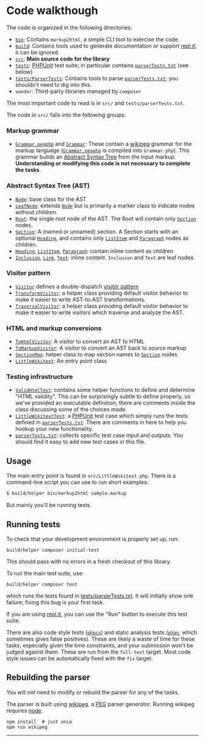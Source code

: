 Code walkthough
===============

The code is organized in the following directories:
* [`bin`](./bin): Contains `markup2html`, a simple CLI tool to exercise the
  code.
* [`build`](./build): Contains tools used to generate documentation or support
  [repl.it]; it can be ignored.
* [`src`](./src): **Main source code for the library**
* [`tests`](./tests): [PHPUnit] test suite; in particular contains
  [`parserTests.txt`] (see below)
* [`tests/ParserTests`](./tests/ParserTests): Contains tools to parse
  [`parserTests.txt`]; you shouldn't need to dig into this.
* `vendor`: Third-party libraries managed by `composer`

The most important code to read is in `src/` and `tests/parserTests.txt`.

The code in `src/` falls into the following groups:

### Markup grammar
* [`Grammar.pegphp`] and [`Grammar`]: These contain a [wikipeg] grammar for
  the markup language ([`Grammar.pegphp`] is compiled into `Grammar.php`).
  This grammar builds an
  [Abstract Syntax Tree](https://en.wikipedia.org/wiki/Abstract_syntax_tree)
  from the input markup. **Understanding or modifying this code is not
  necessary to complete the tasks**.

### Abstract Syntax Tree (AST)
* [`Node`]: base class for the AST
* [`LeafNode`]: extends [`Node`] but is primarily a marker class to indicate
  nodes without children.
* [`Root`]: the single root node of the AST.  The Root will contain only
  [`Section`] nodes.
* [`Section`]: A (named or unnamed) section.  A Section starts with
  an optional [`Heading`], and contains only [`ListItem`] and [`Paragraph`]
  nodes as children.
* [`Heading`], [`ListItem`], [`Paragraph`]: contain inline content as children
* [`Inclusion`], [`Link`], [`Text`]: inline content.
  `Inclusion` and `Text` are leaf nodes.

### Visitor pattern
* [`Visitor`] defines a double-dispatch
  [visitor pattern](https://en.wikipedia.org/wiki/Visitor_pattern)
* [`TransformVisitor`]: a helper class providing default visitor behavior to
  make it easier to write AST-to-AST transformations.
* [`TraversalVisitor`]: a helper class providing default visitor behavior to
  make it easier to write visitors which traverse and analyze the AST.

### HTML and markup conversions
* [`ToHtmlVisitor`]: A visitor to convert an AST to HTML
* [`ToMarkupVisitor`]: A visitor to convert an AST back to source markup
* [`SectionMap`]: helper class to map section names to [`Section`] nodes
* [`LittleWikitext`]: An entry point class

### Testing infrastructure ###
* [`ValidHtmlTest`]: contains some helper functions to define and
  determine "HTML validity".  This can be surprisingly subtle to define
  properly, so we've provided an executable definition; there are comments
  inside the class discussing some of the choices made.
* [`LittleWikitextTest`]: a [PHPUnit] test case which simply runs the
  tests defined in [`parserTests.txt`].  There are comments in here
  to help you hookup your new functionality.
* [`parserTests.txt`]: collects specific test case input and outputs.
  You should find it easy to add new test cases in this file.

Usage
-----

The main entry point is found in `src/LittleWikitext.php`.  There is
a command-line script you can use to run short examples:

```sh
$ build/helper bin/markup2html sample.markup
````

But mainly you'll be running tests.

Running tests
-------------

To check that your development environment is properly set up, run:

    build/helper composer initial-test

This should pass with no errors in a fresh checkout of this library.

To run the main test suite, use:

    build/helper composer test

which runs the tests found in
[tests/parserTests.txt](./tests/parserTests.txt).  It will initially
show one failure; fixing this bug is your first task.

If you are using [repl.it], you can use the "Run" button to execute
this test suite.

There are also code style tests ([`phpcs`]) and static analysis tests
([`phan`], which sometimes gives false positives).  These are likely a
waste of time for these tasks, especially given the time constraints,
and your submission won't be judged against them.  These are run from
the `full-test` target.  Most code style issues can be automatically
fixed with the `fix` target.

Rebuilding the parser
---------------------
You will not need to modify or rebuild the parser for any of the tasks.

The parser is built using [wikipeg], a [PEG] parser generator.
Running wikipeg requires [node](https://nodejs.org/en/).

    npm install  # just once
    npm run wikipeg

---
[repl.it]: https://repl.it
[wikipeg]: https://www.npmjs.com/package/wikipeg
[PEG]: https://en.wikipedia.org/wiki/Parsing_expression_grammar
[`parserTests.txt`]: ./tests/parserTests.txt
[`Grammar.pegphp`]: ./src/Grammar.pegphp
[`Grammar`]: ./src/Grammar.php
[`Node`]: ./src/Node.php
[`LeafNode`]: ./src/LeafNode.php
[`Root`]: ./src/Root.php
[`Section`]: ./src/Section.php
[`Heading`]: ./src/Heading.php
[`ListItem`]: ./src/ListItem.php
[`Paragraph`]: ./src/Paragraph.php
[`Inclusion`]: ./src/Inclusion.php
[`Link`]: ./src/Link.php
[`Text`]: ./src/Text.php
[`Visitor`]: ./src/Visitor.php
[`TraversalVisitor`]: ./src/TraversalVisitor.php
[`TransformVisitor`]: ./src/TransformVisitor.php
[`ToHtmlVisitor`]: ./src/ToHtmlVisitor.php
[`ToMarkupVisitor`]: ./src/ToMarkupVisitor.php
[`SectionMap`]: ./src/SectionMap.php
[`LittleWikitext`]: ./src/LittleWikitext.php
[`ValidHtmlTest`]: ./tests/ValidHtmlTest.php
[`LittleWikitextTest`]: ./tests/LittleWikitextTest.php
[PHPUnit]: https://phpunit.de/documentation.html
[`phpcs`]: https://github.com/squizlabs/PHP_CodeSniffer
[`phan`]: https://github.com/phan/phan/wiki
[composer]: https://getcomposer.org/
